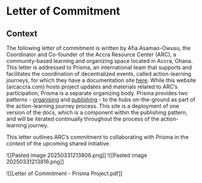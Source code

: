 # Letter of Commitment
## Context
The following letter of commitment is written by Afia Asamao-Owusu, the Coordinator and Co-founder of the Accra Resource Center (ARC), a community-based learning and organizing space located in Accra, Ghana. This letter is addressed to Prisma, an international team that supports and facilitates the coordination of decentralized events, called action-learning journeys, for which they have a documentation site [here](https://docs.prisma.events/). While this website (arcaccra.com) hosts project updates and materials related to ARC’s participation, Prisma is a separate organizing body. Prisma provides two patterns - [organising](http://docs.prisma.events/processes/) and [publishing](https://docs.prisma.events/patterns/case-study/) - to the hubs on-the-ground as part of the action-learning journey process. This site is a deployment of one version of the docs, which is a component within the publishing pattern, and will be iterated continually throughout the process of the action-learning journey. 

This letter outlines ARC’s commitment to collaborating with Prisma in the context of the upcoming shared initiative.

![[Pasted image 20250331213806.png]]
![[Pasted image 20250331213816.png]]

![[Letter of Commitment - Prisma Project.pdf]]